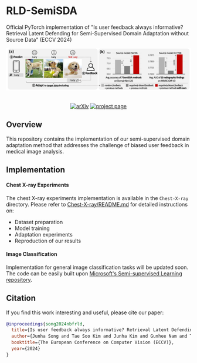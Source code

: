 # RLD-SemiSDA

Official PyTorch implementation of "Is user feedback always informative? Retrieval Latent Defending for Semi-Supervised Domain Adaptation without Source Data" (ECCV 2024)

<div align="center">
  <img src="resources/main_log.png" width="800"/>
  <div>&nbsp;</div>

[![arXiv](https://img.shields.io/badge/arXiv-2407.15383-b31b1b)](https://arxiv.org/abs/2407.15383) [![project page](https://img.shields.io/badge/project-page-blue)](https://sites.google.com/view/junha/nbf-rld)
</div>

## Overview

This repository contains the implementation of our semi-supervised domain adaptation method that addresses the challenge of biased user feedback in medical image analysis.

## Implementation

#### Chest X-ray Experiments
The chest X-ray experiments implementation is available in the `Chest-X-ray` directory. Please refer to [Chest-X-ray/README.md](Chest-X-ray/README.md) for detailed instructions on:
- Dataset preparation
- Model training
- Adaptation experiments
- Reproduction of our results

#### Image Classification
Implementation for general image classification tasks will be updated soon. The code can be easily built upon [Microsoft's Semi-supervised Learning repository](https://github.com/microsoft/Semi-supervised-learning).

## Citation

If you find this work interesting and useful, please cite our paper:

```bibtex
@inproceedings{song2024nbfrld,
  title={Is user feedback always informative? Retrieval Latent Defending for Semi-Supervised Domain Adaptation without Source Data},
  author={Junha Song and Tae Soo Kim and Junha Kim and Gunhee Nam and Thijs Kooi and Jaegul Choo},
  booktitle={The European Conference on Computer Vision (ECCV)},
  year={2024}
}
```
